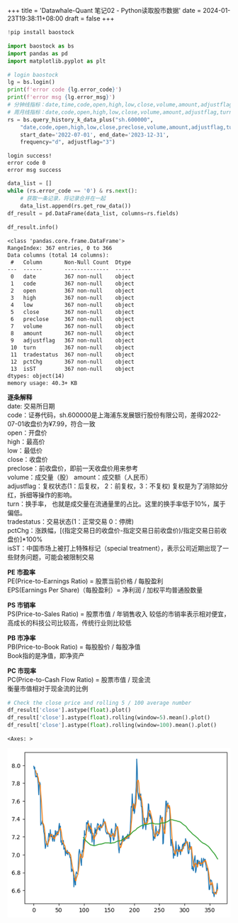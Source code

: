 +++
title = 'Datawhale-Quant 笔记02 - Python读取股市数据'
date = 2024-01-23T19:38:11+08:00
draft = false
+++


```python
!pip install baostock
```


```python
import baostock as bs
import pandas as pd
import matplotlib.pyplot as plt
```


```python
# login baostock
lg = bs.login()
print(f'error code {lg.error_code}')
print(f'error msg {lg.error_msg}')
# 分钟线指标：date,time,code,open,high,low,close,volume,amount,adjustflag
# 周月线指标：date,code,open,high,low,close,volume,amount,adjustflag,turn,pctChg
rs = bs.query_history_k_data_plus("sh.600000",
    "date,code,open,high,low,close,preclose,volume,amount,adjustflag,turn,tradestatus,pctChg,isST",
    start_date='2022-07-01', end_date='2023-12-31',
    frequency="d", adjustflag="3")
```

    login success!
    error code 0
    error msg success
    


```python
data_list = []
while (rs.error_code == '0') & rs.next():
    # 获取一条记录，将记录合并在一起
    data_list.append(rs.get_row_data())
df_result = pd.DataFrame(data_list, columns=rs.fields)
```


```python
df_result.info()
```

    <class 'pandas.core.frame.DataFrame'>
    RangeIndex: 367 entries, 0 to 366
    Data columns (total 14 columns):
     #   Column       Non-Null Count  Dtype 
    ---  ------       --------------  ----- 
     0   date         367 non-null    object
     1   code         367 non-null    object
     2   open         367 non-null    object
     3   high         367 non-null    object
     4   low          367 non-null    object
     5   close        367 non-null    object
     6   preclose     367 non-null    object
     7   volume       367 non-null    object
     8   amount       367 non-null    object
     9   adjustflag   367 non-null    object
     10  turn         367 non-null    object
     11  tradestatus  367 non-null    object
     12  pctChg       367 non-null    object
     13  isST         367 non-null    object
    dtypes: object(14)
    memory usage: 40.3+ KB
    

**逐条解释**  
date: 交易所日期  
code：证券代码，sh.600000是上海浦东发展银行股份有限公司，差得2022-07-01收盘价为¥7.99，符合一致  
open：开盘价  
high：最高价  
low：最低价  
close：收盘价  
preclose：前收盘价，即前一天收盘价用来参考  
volume：成交量（股） 
amount：成交额（人民币）  
adjustflag：复权状态(1：后复权， 2：前复权，3：不复权) 复权是为了消除如分红，拆细等操作的影响。  
turn：换手率， 也就是成交量在流通量里的占比。这里的换手率低于10%，属于偏低。  
tradestatus：交易状态(1：正常交易 0：停牌)  
pctChg：涨跌幅，[(指定交易日的收盘价-指定交易日前收盘价)/指定交易日前收盘价]*100%  
isST：中国市场上被打上特殊标记（special treatment），表示公司近期出现了一些财务问题，可能会被限制交易


**PE 市盈率**  
PE(Price-to-Earnings Ratio) = 股票当前价格 / 每股盈利  
EPS(Earnings Per Share)（每股盈利）= 净利润 / 加权平均普通股数量

**PS 市销率**  
PS(Price-to-Sales Ratio) = 股票市值 / 年销售收入
较低的市销率表示相对便宜，高成长的科技公司比较高，传统行业则比较低


**PB 市净率**  
PB(Price-to-Book Ratio) = 每股股价 / 每股净值  
Book指的是净值，即净资产

**PC 市现率**  
PC(Price-to-Cash Flow Ratio) = 股票市值 / 现金流  
衡量市值相对于现金流的比例


```python
# Check the close price and rolling 5 / 100 average number
df_result['close'].astype(float).plot()
df_result['close'].astype(float).rolling(window=5).mean().plot()
df_result['close'].astype(float).rolling(window=100).mean().plot()
```




    <Axes: >




    
![png](/img/finance_02_files/finance_02_10_1.png)
    



```python

```
